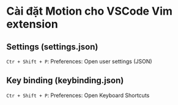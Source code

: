# Cài đặt Motion cho VSCode Vim extension

## Settings (settings.json)
`Ctr + Shift + P`: Preferences: Open user settings (JSON)

## Key binding (keybinding.json)
`Ctr + Shift + P`: Preferences: Open Keyboard Shortcuts